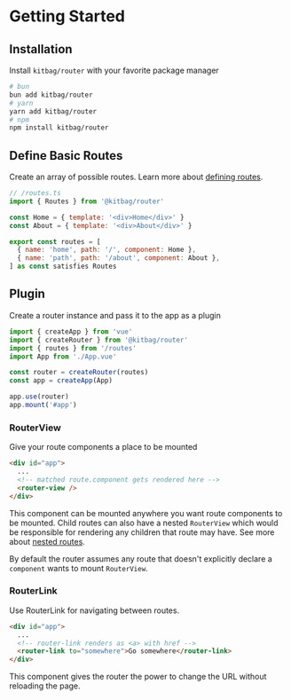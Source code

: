 # Getting Started

## Installation

Install `kitbag/router` with your favorite package manager

```bash
# bun
bun add kitbag/router
# yarn
yarn add kitbag/router
# npm
npm install kitbag/router
```

## Define Basic Routes

Create an array of possible routes. Learn more about [defining routes](/core-concepts/defining-routes).

```js
// /routes.ts
import { Routes } from '@kitbag/router'

const Home = { template: '<div>Home</div>' }
const About = { template: '<div>About</div>' }

export const routes = [
  { name: 'home', path: '/', component: Home },
  { name: 'path', path: '/about', component: About },
] as const satisfies Routes 
```

## Plugin

Create a router instance and pass it to the app as a plugin

```js {2-3,6,9}
import { createApp } from 'vue'
import { createRouter } from '@kitbag/router'
import { routes } from '/routes'
import App from './App.vue'

const router = createRouter(routes)
const app = createApp(App)

app.use(router)
app.mount('#app')
```

### RouterView

Give your route components a place to be mounted

```html {3-4}
<div id="app">
  ...
  <!-- matched route.component gets rendered here -->
  <router-view />
</div>
```

This component can be mounted anywhere you want route components to be mounted. Child routes can also have a nested `RouterView` which would be responsible for rendering any children that route may have. See more about [nested routes](/core-concepts/nested-routes). 

By default the router assumes any route that doesn't explicitly declare a `component` wants to mount `RouterView`.

### RouterLink

Use RouterLink for navigating between routes.

```html {3-4}
<div id="app">
  ...
  <!-- router-link renders as <a> with href -->
  <router-link to="somewhere">Go somewhere</router-link>
</div>
```

This component gives the router the power to change the URL without reloading the page.
